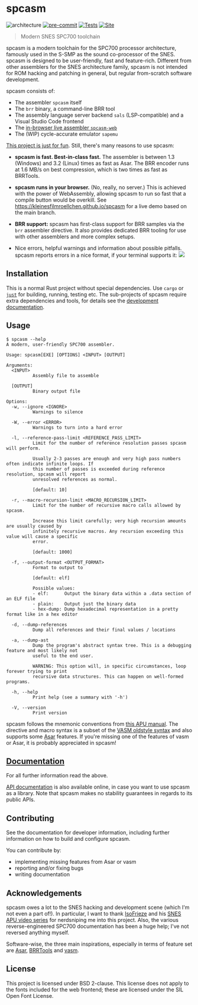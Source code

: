 # spcasm

![architecture](https://img.shields.io/badge/SPC700-arch?logo=sony&label=architecture&color=brown) [![pre-commit](https://img.shields.io/badge/pre--commit-enabled-brightgreen?logo=pre-commit&logoColor=white)](https://github.com/pre-commit/pre-commit) [![Tests](https://github.com/kleinesfilmroellchen/spcasm/actions/workflows/rust.yml/badge.svg?branch=main)](https://github.com/kleinesfilmroellchen/spcasm/actions/workflows/rust.yml) [![Site](https://github.com/kleinesfilmroellchen/spcasm/actions/workflows/site.yml/badge.svg)](https://kleinesfilmroellchen.github.io/spcasm)

> Modern SNES SPC700 toolchain

spcasm is a modern toolchain for the SPC700 processor architecture, famously used in the S-SMP as the sound co-processor of the SNES. spcasm is designed to be user-friendly, fast and feature-rich. Different from other assemblers for the SNES architecture family, spcasm is not intended for ROM hacking and patching in general, but regular from-scratch software development.

spcasm consists of:

- The assembler `spcasm` itself
- The `brr` binary, a command-line BRR tool
- The assembly language server backend `sals` (LSP-compatible) and a Visual Studio Code frontend
- The [in-browser live assembler `spcasm-web`](https://kleinesfilmroellchen.github.io/spcasm)
- The (WIP) cycle-accurate emulator `sapemu`

[This project is just for fun](https://justforfunnoreally.dev/). Still, there's many reasons to use spcasm:

- **spcasm is fast. Best-in-class fast.** The assembler is between 1.3 (Windows) and 3.2 (Linux) times as fast as Asar. The BRR encoder runs at 1.6 MB/s on best compression, which is two times as fast as BRRTools.
- **spcasm runs in your browser.** (No, really, no server.) This is achieved with the power of WebAssembly, allowing spcasm to run so fast that a compile button would be overkill. See <https://kleinesfilmroellchen.github.io/spcasm> for a live demo based on the main branch.
- **BRR support:** spcasm has first-class support for BRR samples via the `brr` assembler directive. It also provides dedicated BRR tooling for use with other assemblers and more complex setups.

- Nice errors, helpful warnings and information about possible pitfalls. spcasm reports errors in a nice format, if your terminal supports it:
  ![](https://raw.githubusercontent.com/kleinesfilmroellchen/spcasm/main/doc/error-examples.gif)

## Installation

This is a normal Rust project without special dependencies. Use `cargo` or [`just`](https://just.systems/) for building, running, testing etc. The sub-projects of spcasm require extra dependencies and tools, for details see the [development documentation](https://kleinesfilmroellchen.github.io/spcasm/doc/dev/index.html).

## Usage

```trycmd
$ spcasm --help
A modern, user-friendly SPC700 assembler.

Usage: spcasm[EXE] [OPTIONS] <INPUT> [OUTPUT]

Arguments:
  <INPUT>
          Assembly file to assemble

  [OUTPUT]
          Binary output file

Options:
  -w, --ignore <IGNORE>
          Warnings to silence

  -W, --error <ERROR>
          Warnings to turn into a hard error

  -l, --reference-pass-limit <REFERENCE_PASS_LIMIT>
          Limit for the number of reference resolution passes spcasm will perform.
          
          Usually 2-3 passes are enough and very high pass numbers often indicate infinite loops. If
          this number of passes is exceeded during reference resolution, spcasm will report
          unresolved references as normal.
          
          [default: 10]

  -r, --macro-recursion-limit <MACRO_RECURSION_LIMIT>
          Limit for the number of recursive macro calls allowed by spcasm.
          
          Increase this limit carefully; very high recursion amounts are usually caused by
          infinitely recursive macros. Any recursion exceeding this value will cause a specific
          error.
          
          [default: 1000]

  -f, --output-format <OUTPUT_FORMAT>
          Format to output to
          
          [default: elf]

          Possible values:
          - elf:      Output the binary data within a .data section of an ELF file
          - plain:    Output just the binary data
          - hex-dump: Dump hexadecimal representation in a pretty format like in a hex editor

  -d, --dump-references
          Dump all references and their final values / locations

  -a, --dump-ast
          Dump the program's abstract syntax tree. This is a debugging feature and most likely not
          useful to the end user.
          
          WARNING: This option will, in specific circumstances, loop forever trying to print
          recursive data structures. This can happen on well-formed programs.

  -h, --help
          Print help (see a summary with '-h')

  -V, --version
          Print version

```

spcasm follows the mnemonic conventions from [this APU manual](https://web.archive.org/web/20060208001231/http://www.alpha-ii.com/snesmusic/files/spc700_apu_manual.txt). The directive and macro syntax is a subset of the [VASM oldstyle syntax](http://sun.hasenbraten.de/vasm/release/vasm_6.html#Oldstyle-Syntax-Module) and also supports some [Asar](https://github.com/RPGHacker/asar) features. If you're missing one of the features of vasm or Asar, it is probably appreciated in spcasm!

## [Documentation](doc/src/SUMMARY.md)

For all further information read the above.

[API documentation](https://kleinesfilmroellchen.github.io/spcasm/doc/api/spcasm/index.html) is also available online, in case you want to use spcasm as a library. Note that spcasm makes no stability guarantees in regards to its public APIs.

## Contributing

See the documentation for developer information, including further information on how to build and configure spcasm.

You can contribute by:

- implementing missing features from Asar or vasm
- reporting and/or fixing bugs
- writing documentation

## Acknowledgements

spcasm owes a lot to the SNES hacking and development scene (which I'm not even a part of!). In particular, I want to thank [IsoFrieze](https://isofrieze.com/) and his [SNES APU video series](https://www.youtube.com/watch?v=zrn0QavLMyo&list=PLHQ0utQyFw5JD2wWda50J8XuzQ2cFr8RX) for nerdsniping me into this project. Also, the various reverse-engineered SPC700 documentation has been a huge help; I've not reversed anything myself.

Software-wise, the three main inspirations, especially in terms of feature set are [Asar](https://github.com/RPGHacker/asar), [BRRTools](https://github.com/Optiroc/BRRtools) and [vasm](http://sun.hasenbraten.de/vasm/).

## License

This project is licensed under BSD 2-clause. This license does not apply to the fonts included for the web frontend; these are licensed under the SIL Open Font License.
